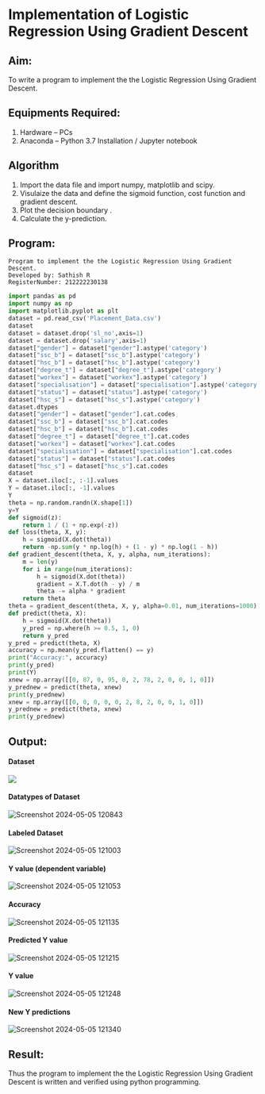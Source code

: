 # Implementation of Logistic Regression Using Gradient Descent

## Aim:
To write a program to implement the the Logistic Regression Using Gradient Descent.

## Equipments Required:
1. Hardware – PCs
2. Anaconda – Python 3.7 Installation / Jupyter notebook

## Algorithm
1. Import the data file and import numpy, matplotlib and scipy.
2. Visulaize the data and define the sigmoid function, cost function and gradient descent.
3. Plot the decision boundary .
4. Calculate the y-prediction.

## Program:
```
Program to implement the the Logistic Regression Using Gradient Descent.
Developed by: Sathish R
RegisterNumber: 212222230138
```

```python
import pandas as pd
import numpy as np
import matplotlib.pyplot as plt
dataset = pd.read_csv('Placement_Data.csv')
dataset
dataset = dataset.drop('sl_no',axis=1) 
dataset = dataset.drop('salary',axis=1)
dataset["gender"] = dataset["gender"].astype('category')
dataset["ssc_b"] = dataset["ssc_b"].astype('category')
dataset["hsc_b"] = dataset["hsc_b"].astype('category')
dataset["degree_t"] = dataset["degree_t"].astype('category')
dataset["workex"] = dataset["workex"].astype('category')
dataset["specialisation"] = dataset["specialisation"].astype('category')
dataset["status"] = dataset["status"].astype('category')
dataset["hsc_s"] = dataset["hsc_s"].astype('category')
dataset.dtypes
dataset["gender"] = dataset["gender"].cat.codes
dataset["ssc_b"] = dataset["ssc_b"].cat.codes
dataset["hsc_b"] = dataset["hsc_b"].cat.codes
dataset["degree_t"] = dataset["degree_t"].cat.codes
dataset["workex"] = dataset["workex"].cat.codes
dataset["specialisation"] = dataset["specialisation"].cat.codes
dataset["status"] = dataset["status"].cat.codes
dataset["hsc_s"] = dataset["hsc_s"].cat.codes
dataset
X = dataset.iloc[:, :-1].values
Y = dataset.iloc[:, -1].values
Y
theta = np.random.randn(X.shape[1])
y=Y
def sigmoid(z):
    return 1 / (1 + np.exp(-z))
def loss(theta, X, y):
    h = sigmoid(X.dot(theta))
    return -np.sum(y * np.log(h) + (1 - y) * np.log(1 - h))
def gradient_descent(theta, X, y, alpha, num_iterations):
    m = len(y)
    for i in range(num_iterations):
        h = sigmoid(X.dot(theta))
        gradient = X.T.dot(h - y) / m
        theta -= alpha * gradient
    return theta
theta = gradient_descent(theta, X, y, alpha=0.01, num_iterations=1000)
def predict(theta, X):
    h = sigmoid(X.dot(theta))
    y_pred = np.where(h >= 0.5, 1, 0)
    return y_pred
y_pred = predict(theta, X)
accuracy = np.mean(y_pred.flatten() == y)
print("Accuracy:", accuracy)
print(y_pred)
print(Y)
xnew = np.array([[0, 87, 0, 95, 0, 2, 78, 2, 0, 0, 1, 0]])
y_prednew = predict(theta, xnew)
print(y_prednew)
xnew = np.array([[0, 0, 0, 0, 0, 2, 8, 2, 0, 0, 1, 0]])
y_prednew = predict(theta, xnew)
print(y_prednew)
```
## Output:
#### Dataset
<img src="https://github.com/Jenishajustin/-Implementation-of-Logistic-Regression-Using-Gradient-Descent/assets/119405070/ad5d1f34-ffdd-41cd-b4ae-674ea384f912">

#### Datatypes of Dataset
![Screenshot 2024-05-05 120843](https://github.com/Jenishajustin/-Implementation-of-Logistic-Regression-Using-Gradient-Descent/assets/119405070/1731c847-b835-4b10-99b7-d5c336e4b41d)

#### Labeled Dataset
![Screenshot 2024-05-05 121003](https://github.com/Jenishajustin/-Implementation-of-Logistic-Regression-Using-Gradient-Descent/assets/119405070/63885416-005c-4f68-a2eb-caf259cabe53)

#### Y value (dependent variable)
![Screenshot 2024-05-05 121053](https://github.com/Jenishajustin/-Implementation-of-Logistic-Regression-Using-Gradient-Descent/assets/119405070/d8c16cfa-c167-4cac-b9dd-b7245c0a5851)

#### Accuracy
![Screenshot 2024-05-05 121135](https://github.com/Jenishajustin/-Implementation-of-Logistic-Regression-Using-Gradient-Descent/assets/119405070/348c556c-dfb9-4d11-a098-af3f8e657d05)

#### Predicted Y value
![Screenshot 2024-05-05 121215](https://github.com/Jenishajustin/-Implementation-of-Logistic-Regression-Using-Gradient-Descent/assets/119405070/03dd51ee-da98-4b1f-bf10-e530673b898d)

#### Y value
![Screenshot 2024-05-05 121248](https://github.com/Jenishajustin/-Implementation-of-Logistic-Regression-Using-Gradient-Descent/assets/119405070/2ec95e50-3792-4181-bbbb-80fff7290fc8)

#### New Y predictions
![Screenshot 2024-05-05 121340](https://github.com/Jenishajustin/-Implementation-of-Logistic-Regression-Using-Gradient-Descent/assets/119405070/9a12df40-b93c-4662-bf91-38b78e35acdd)

## Result:
Thus the program to implement the the Logistic Regression Using Gradient Descent is written and verified using python programming.
